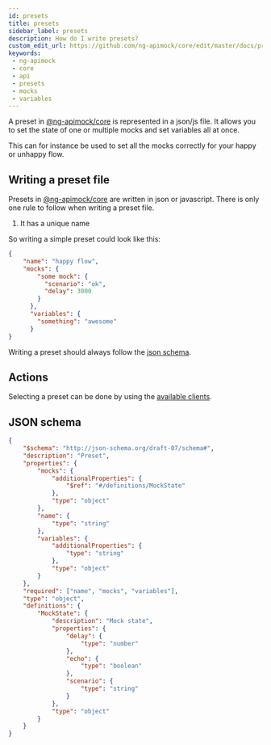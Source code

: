 ```yaml
---
id: presets
title: presets
sidebar_label: presets
description: How do I write presets?
custom_edit_url: https://github.com/ng-apimock/core/edit/master/docs/presets.md
keywords:
 - ng-apimock
 - core
 - api
 - presets
 - mocks
 - variables
---
```

A preset in [@ng-apimock/core](https://github.com/ng-apimock/core) is represented in a json/js file.
It allows you to set the state of one or multiple mocks and set variables all at once.

This can for instance be used to set all the mocks correctly for your happy or unhappy flow.

## Writing a preset file
Presets in [@ng-apimock/core](https://github.com/ng-apimock/core) are written in json or javascript.
There is only one rule to follow when writing a preset file.
1. It has a unique name


So writing a simple preset could look like this:
```json
{
    "name": "happy flow",
    "mocks": {
        "some mock": {
          "scenario": "ok",
          "delay": 3000
        }
      },
      "variables": {
        "something": "awesome"
      }
}
```
Writing a preset should always follow the [json schema](#json-schema).

## Actions
Selecting a preset can be done by using the [available clients](plugins).

## JSON schema
```json
{
    "$schema": "http://json-schema.org/draft-07/schema#",
    "description": "Preset",
    "properties": {
        "mocks": {
            "additionalProperties": {
                "$ref": "#/definitions/MockState"
            },
            "type": "object"
        },
        "name": {
            "type": "string"
        },
        "variables": {
            "additionalProperties": {
                "type": "string"
            },
            "type": "object"
        }
    },
    "required": ["name", "mocks", "variables"],
    "type": "object",
    "definitions": {
        "MockState": {
            "description": "Mock state",
            "properties": {
                "delay": {
                    "type": "number"
                },
                "echo": {
                    "type": "boolean"
                },
                "scenario": {
                    "type": "string"
                }
            },
            "type": "object"
        }
    }
}
```
